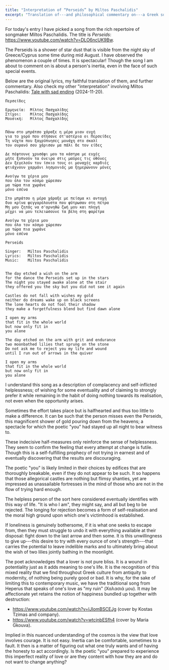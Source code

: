 ```yaml
---
title: "Interpretation of “Perseids” by Miltos Paschalidis"
excerpt: "Translation of---and philosophical commentary on---a Greek song whose translated title is 'Perseids'."
---
```


For today's entry I have picked a song from the rich repertoire of
songmaker Miltos Paschalidis. The title is _Perseids_:
<https://www.youtube.com/watch?v=DLO6ncUK9Bw>.

The Perseids is a shower of star dust that is visible from the night
sky of Greece/Cyprus some time during mid August. I have observed the
phenomenon a couple of times. It is spectacular! Though the song I am
about to comment on is about a person's inertia, even in the face of
such special events.

Below are the original lyrics, my faithful translation of them, and
further commentary. Also check my other "interpretation" involving
Miltos Paschalidis: [Tale with sad ending](https://protesilaos.com/interpretations/2024-11-20-paschalidis-tale-with-sad-ending/) (2024-11-20).

```
Περσείδες

Ερμηνεία:  Μίλτος Πασχαλίδης
Στίχοι:    Μίλτος Πασχαλίδης
Μουσική:   Μίλτος Πασχαλίδης


Πάνω στο μπράτσο χάραξε η μέρα μιαν ευχή
για το χορό που στήσανε στ'αστέρια οι Περσείδες
Τη νύχτα που ξαγρύπνησες μονάχη στο σκαλί
τον ουρανό σου χάρισαν μα πάλι δε τον είδες

Δε πέφτουνε χρυσάφι μου τα κάστρα με ευχές
μήτε ξυπνούν τα όνειρα στις μαύρες τις οθόνες
Δεν ξεγελούν τον ίσκιο τους οι μοναχές καρδιές
φτιάχνουν χαρμάνι λησμονιάς μα ξημερώνουν μόνες

Ανοίγω τα χέρια μου
που όλο τον κόσμο χώρεσαν
μα τώρα πια χωράνε
μόνο εσένα

Στο μπράτσο η μέρα χάραξε με πείσμα κι αντοχή
δυο κρίνα φεγγαρόλουστα που φύτρωσαν στη πέτρα
Μη μου ζητάς να σ'αρνηθώ ζωή μου και πληγή
μέχρι να μου τελειώσουνε τα βέλη στη φαρέτρα

Ανοίγω τα χέρια μου
που όλο τον κόσμο χώρεσαν
μα τώρα πια χωράνε
μόνο εσένα
```

```
Perseids

Singer:   Miltos Paschalidis
Lyrics:   Miltos Paschalidis
Music:    Miltos Paschalidis


The day etched a wish on the arm
for the dance the Perseids set up in the stars
The night you stayed awake alone at the stair
they offered you the sky but you did not see it again

Castles do not fall with wishes my gold
neither do dreams wake up on black screens
The lone hearts do not fool their shadow
they make a forgetfulness blend but find dawn alone

I open my arms
that fit in the whole world
but now only fit in
you alone

The day etched on the arm with grit and endurance
two moonbathed lilies that sprung on the stone
Do not ask me to reject you my life and wound
until I run out of arrows in the quiver

I open my arms
that fit in the whole world
but now only fit in
you alone
```

I understand this song as a description of complacency and
self-inflicted helplessness; of wishing for some eventuality and of
claiming to strongly prefer it while remaining in the habit of doing
nothing towards its realisation, not even when the opportunity arises.

Sometimes the effort takes place but is halfhearted and thus too
little to make a difference. It can be such that the person misses
even the Perseids, this magnificent shower of gold pouring down from
the heavens; a spectacle for which the poetic "you" had stayed up all
night to bear witness to.

These indecisive half-measures only reinforce the sense of
helplessness. They seem to confirm the feeling that every attempt at
change is futile. Though this is a self-fulfilling prophecy of not
trying in earnest and of eventually discovering that the results are
discouraging.

The poetic "you" is likely limited in their choices by edifices that
are thoroughly breakable, even if they do not appear to be such. It so
happens that those allegorical castles are nothing but flimsy shanties,
yet are impressed as unassailable fortresses in the mind of those who
are not in the flow of trying hard enough.

The helpless person of the sort here considered eventually identifies
with this way of life. "It is who I am", they might say, and all but
beg to be rejected. The longing for rejection becomes a form of
self-realisation and the moral high ground upon which one's victimhood
is established.

If loneliness is genuinely bothersome, if it is what one seeks to
escape from, then they must struggle to undo it with everything
available at their disposal: fight down to the last arrow and then
some. It is this unwillingness to give up---this desire to try with
every ounce of one's strength---that carries the potential to leave
indelible marks and to ultimately bring about the wish of two lilies
jointly bathing in the moonlight.

The poet acknowledges that a lover is not pure bliss. It is a wound in
potentiality just as it adds meaning to one's life. It is the
recognition of this mixed reality that we find throughout Greek
culture from antiquity to modernity, of nothing being purely good or
bad. It is why, for the sake of limiting this to contemporary music,
we have the traditional song from Heperus that speaks of one's love as
"my ruin" (Χαλασιά μου). It may be affectionate yet retains the notion
of happiness bundled up together with destruction:

- <https://www.youtube.com/watch?v=lJIomBSCEJg> (cover by Kostas Tzimas and company).
- <https://www.youtube.com/watch?v=wtcjnbESfh4> (cover by Maria Gkouva).

Implied in this nuanced understanding of the cosmos is the view that
love involves courage. It is not easy. Inertia can be comfortable,
sometimes to a fault. It then is a matter of figuring out what one
truly wants and of having the honesty to act accordingly. Is the
poetic "you" prepared to experience this imperfect reality of love or
are they content with how they are and do not want to change anything?
